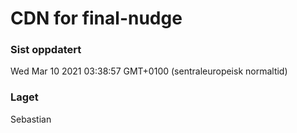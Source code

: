
# CDN for final-nudge

### Sist oppdatert 
Wed Mar 10 2021 03:38:57 GMT+0100 (sentraleuropeisk normaltid)
### Laget 
Sebastian
